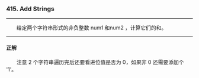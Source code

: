 ### 415. Add Strings

-----

&emsp;&emsp;给定两个字符串形式的非负整数 num1 和num2 ，计算它们的和。

-----

#### 正解

&emsp;&emsp;注意 2 个字符串遍历完后还要看进位值是否为 0，如果非 0 还需要添加个 '1'。